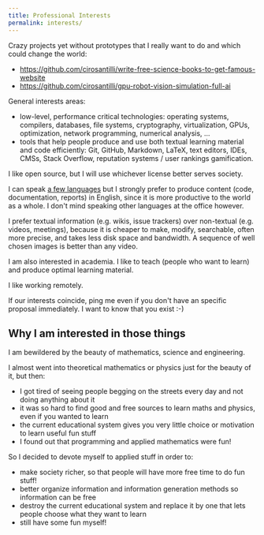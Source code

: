 ```yaml
---
title: Professional Interests
permalink: interests/
---
```


Crazy projects yet without prototypes that I really want to do and which could change the world:

-   <https://github.com/cirosantilli/write-free-science-books-to-get-famous-website>
-   <https://github.com/cirosantilli/gpu-robot-vision-simulation-full-ai>

General interests areas:

-   low-level, performance critical technologies: operating systems, compilers, databases, file systems, cryptography, virtualization, GPUs, optimization, network programming, numerical analysis, ...
-   tools that help people produce and use both textual learning material and code efficiently: Git, GitHub, Markdown, LaTeX, text editors, IDEs, CMSs, Stack Overflow, reputation systems / user rankings gamification.

I like open source, but I will use whichever license better serves society.

I can speak [a few languages](/skills#natural-languages) but I strongly prefer to produce content (code, documentation, reports) in English, since it is more productive to the world as a whole. I don't mind speaking other languages at the office however.

I prefer textual information (e.g. wikis, issue trackers) over non-textual (e.g. videos, meetings), because it is cheaper to make, modify, searchable, often more precise, and takes less disk space and bandwidth. A sequence of well chosen images is better than any video.

I am also interested in academia. I like to teach (people who want to learn) and produce optimal learning material.

I like working remotely.

If our interests coincide, ping me even if you don't have an specific proposal immediately. I want to know that you exist :-)

## Why I am interested in those things

I am bewildered by the beauty of mathematics, science and engineering.

I almost went into theoretical mathematics or physics just for the beauty of it, but then:

- I got tired of seeing people begging on the streets every day and not doing anything about it
- it was so hard to find good and free sources to learn maths and physics, even if you wanted to learn
- the current educational system gives you very little choice or motivation to learn useful fun stuff
- I found out that programming and applied mathematics were fun!

So I decided to devote myself to applied stuff in order to:

- make society richer, so that people will have more free time to do fun stuff!
- better organize information and information generation methods so information can be free
- destroy the current educational system and replace it by one that lets people choose what they want to learn
- still have some fun myself!
